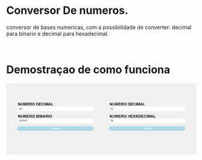 <h1>Conversor De numeros. </h1>
<p> conversor de bases numericas, com a possibilidade de converter: decimal para binario e decimal para hexadecimal.</p>
<br>

<h1> Demostraçao de como funciona </h1>
<img src="./preview.png" alt="preview"> 
